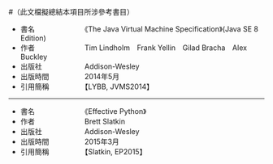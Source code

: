 #（此文檔擬總結本項目所涉參考書目）

* 書名　　　　　　　《The Java Virtual Machine Specification》(Java SE 8 Edition)
* 作者　　　　　　　Tim Lindholm　Frank Yellin　Gilad Bracha　Alex Buckley
* 出版社　　　　　　Addison-Wesley
* 出版時間　　　　　2014年5月
* 引用簡稱　　　　　【LYBB, JVMS2014】
___
* 書名　　　　　　　《Effective Python》
* 作者　　　　　　　Brett Slatkin
* 出版社　　　　　　Addison-Wesley
* 出版時間　　　　　2015年3月
* 引用簡稱　　　　　【Slatkin, EP2015】

